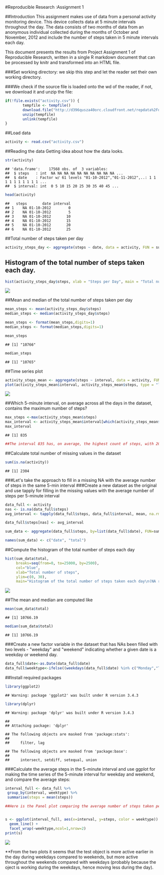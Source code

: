 



#Reproducible Research :Assignment 1

##Introduction
This assignment makes use of data from a personal activity monitoring device. This device collects data at 5 minute intervals throughout the day. The data consists of two months of data from an anonymous individual collected during the months of October and November, 2012 and include the number of steps taken in 5 minute intervals each day.

This document presents the results from Project Assignment 1 of Reproducible Research, written in a single R markdown document that can be processed by knitr and transformed into an HTML file.



###Set working directory: we skip this step and let the reader set their own working directory. 

###We check if the source file is loaded onto the wd of the reader, if not, we download it and unzip the file:

```r
if(!file.exists("activity.csv")) {
        tempfile <- tempfile()
        download.file("http://d396qusza40orc.cloudfront.net/repdata%2Fdata%2Factivity.zip",destfile = tempfile)
        unzip(tempfile)
        unlink(tempfile)
}
```

##Load data

```r
activity <- read.csv("activity.csv")
```

##Reading the data
Getting idea about how the data looks.


```r
str(activity)
```

```
## 'data.frame':	17568 obs. of  3 variables:
##  $ steps   : int  NA NA NA NA NA NA NA NA NA NA ...
##  $ date    : Factor w/ 61 levels "01-10-2012","01-11-2012",..: 1 1 1 1 1 1 1 1 1 1 ...
##  $ interval: int  0 5 10 15 20 25 30 35 40 45 ...
```

```r
head(activity)
```

```
##   steps       date interval
## 1    NA 01-10-2012        0
## 2    NA 01-10-2012        5
## 3    NA 01-10-2012       10
## 4    NA 01-10-2012       15
## 5    NA 01-10-2012       20
## 6    NA 01-10-2012       25
```



##Total number of steps taken per day



```r
activity_steps_day <- aggregate(steps ~ date, data = activity, FUN = sum, na.rm = TRUE)
```

## Histogram of the total number of steps taken each day.


```r
hist(activity_steps_day$steps, xlab = "Steps per Day", main = "Total number of steps taken per day", col = "red")
```

![](PA1_template_files/figure-html/unnamed-chunk-5-1.png)<!-- -->

##Mean and median of the total number of steps taken per day


```r
mean_steps <- mean(activity_steps_day$steps)
median_steps <- median(activity_steps_day$steps)

mean_steps <- format(mean_steps,digits=1)
median_steps <- format(median_steps,digits=1)

mean_steps
```

```
## [1] "10766"
```

```r
median_steps
```

```
## [1] "10765"
```

##Time series plot


```r
activity_steps_mean <- aggregate(steps ~ interval, data = activity, FUN = mean, na.rm = TRUE)
plot(activity_steps_mean$interval, activity_steps_mean$steps, type = "l", col = "blue", xlab = "Intervals", ylab = "Total steps per interval", main = "Number of steps per interval (averaged) (NA removed)")
```

![](PA1_template_files/figure-html/unnamed-chunk-7-1.png)<!-- -->


##Which 5-minute interval, on average across all the days in the dataset, contains the maximum number of steps?


```r
max_steps <-max(activity_steps_mean$steps)
max_interval <- activity_steps_mean$interval[which(activity_steps_mean$steps == max_steps)]
max_interval
```

```
## [1] 835
```

```r
##The interval 835 has, on average, the highest count of steps, with 206 steps
```

##Calculate total number of missing values in the dataset

```r
sum(is.na(activity))
```

```
## [1] 2304
```

###Let's take the approach to fill in a missing NA with the average number of steps in the same 5-min interval
###Create a new dataset as the original and use tapply for filling in the missing values with the average number of steps per 5-minute interval


```r
data_full <- activity
nas <- is.na(data_full$steps)
avg_interval <- tapply(data_full$steps, data_full$interval, mean, na.rm=TRUE)

data_full$steps[nas] <- avg_interval

sum_data <- aggregate(data_full$steps, by=list(data_full$date), FUN=sum)

names(sum_data) <- c("date", "total")
```

##Compute the histogram of the total number of steps each day


```r
hist(sum_data$total, 
     breaks=seq(from=0, to=25000, by=2500),
     col="blue", 
     xlab="Total number of steps", 
     ylim=c(0, 30), 
     main="Histogram of the total number of steps taken each day\n(NA replaced by mean value)")
```

![](PA1_template_files/figure-html/unnamed-chunk-11-1.png)<!-- -->


##The mean and median are computed like


```r
mean(sum_data$total)
```

```
## [1] 10766.19
```

```r
median(sum_data$total)
```

```
## [1] 10766.19
```

###Create a new factor variable in the dataset that has NAs been filled with two levels - "weekday" and "weekend" indicating whether a given date is a weekday or weekend day.


```r
data_full$date<-as.Date(data_full$date)
data_full$weektype<-ifelse((weekdays(data_full$date) %in% c("Monday","Tuesday","Wednesday","Thursday","Friday")), "weekday","weekend")
```

##Install required packages

```r
library(ggplot2)
```

```
## Warning: package 'ggplot2' was built under R version 3.4.3
```

```r
library(dplyr)
```

```
## Warning: package 'dplyr' was built under R version 3.4.3
```

```
## 
## Attaching package: 'dplyr'
```

```
## The following objects are masked from 'package:stats':
## 
##     filter, lag
```

```
## The following objects are masked from 'package:base':
## 
##     intersect, setdiff, setequal, union
```


###Calculate the average steps in the 5-minute interval and use ggplot for making the time series of the 5-minute interval for weekday and weekend, and compare the average steps:




```r
interval_full <- data_full %>%
 group_by(interval, weektype) %>%
 summarise(steps = mean(steps))

##Here is the Panel plot comparing the average number of steps taken per 5-minute interval across weekdays and weekends


s <- ggplot(interval_full, aes(x=interval, y=steps, color = weektype)) +
  geom_line() +
  facet_wrap(~weektype,ncol=1,nrow=2)
print(s)
```

![](PA1_template_files/figure-html/unnamed-chunk-15-1.png)<!-- -->


**From the two plots it seems that the test object is more active earlier in the day during weekdays compared to weekends, but more active throughout the weekends compared with weekdays (probably because the oject is working during the weekdays, hence moving less during the day).















